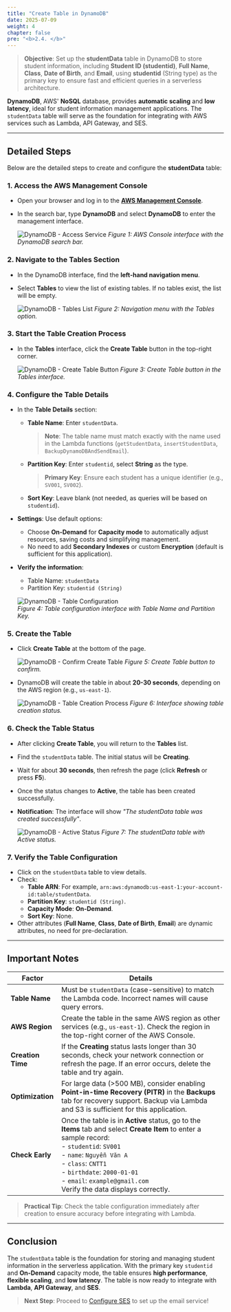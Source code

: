 ```yaml
---
title: "Create Table in DynamoDB"
date: 2025-07-09
weight: 4
chapter: false
pre: "<b>2.4. </b>"
---
```


> **Objective**: Set up the **studentData** table in DynamoDB to store student information, including **Student ID (studentid)**, **Full Name**, **Class**, **Date of Birth**, and **Email**, using **studentid** (String type) as the primary key to ensure fast and efficient queries in a serverless architecture.

**DynamoDB**, AWS' **NoSQL** database, provides **automatic scaling** and **low latency**, ideal for student information management applications. The `studentData` table will serve as the foundation for integrating with AWS services such as Lambda, API Gateway, and SES.

---

## Detailed Steps

Below are the detailed steps to create and configure the **studentData** table:

### 1. Access the AWS Management Console
- Open your browser and log in to the **[AWS Management Console](https://console.aws.amazon.com)**.
- In the search bar, type **DynamoDB** and select **DynamoDB** to enter the management interface.

  ![DynamoDB - Access Service](/images/2-dynamobd/dynamobd-01.png)
  *Figure 1: AWS Console interface with the DynamoDB search bar.*

### 2. Navigate to the Tables Section
- In the DynamoDB interface, find the **left-hand navigation menu**.
- Select **Tables** to view the list of existing tables. If no tables exist, the list will be empty.

  ![DynamoDB - Tables List](/images/2-dynamobd/dynamobd-02.png)
  *Figure 2: Navigation menu with the Tables option.*

### 3. Start the Table Creation Process
- In the **Tables** interface, click the **Create Table** button in the top-right corner.

  ![DynamoDB - Create Table Button](/images/2-dynamobd/dynamobd-03.png)
  *Figure 3: Create Table button in the Tables interface.*

### 4. Configure the Table Details
- In the **Table Details** section:
  - **Table Name**: Enter `studentData`.  
    > **Note**: The table name must match exactly with the name used in the Lambda functions (`getStudentData`, `insertStudentData`, `BackupDynamoDBAndSendEmail`).
  - **Partition Key**: Enter `studentid`, select **String** as the type.  
    > **Primary Key**: Ensure each student has a unique identifier (e.g., `SV001`, `SV002`).
  - **Sort Key**: Leave blank (not needed, as queries will be based on `studentid`).
- **Settings**: Use default options:
  - Choose **On-Demand** for **Capacity mode** to automatically adjust resources, saving costs and simplifying management.
  - No need to add **Secondary Indexes** or custom **Encryption** (default is sufficient for this application).
- **Verify the information**:
  - Table Name: `studentData`
  - Partition Key: `studentid (String)`

  ![DynamoDB - Table Configuration](/images/2-dynamobd/dynamobd-04.png)  
  *Figure 4: Table configuration interface with Table Name and Partition Key.*

### 5. Create the Table
- Click **Create Table** at the bottom of the page.

  ![DynamoDB - Confirm Create Table](/images/2-dynamobd/dynamobd-05.png)
  *Figure 5: Create Table button to confirm.*

- DynamoDB will create the table in about **20-30 seconds**, depending on the AWS region (e.g., `us-east-1`).

  ![DynamoDB - Table Creation Process](/images/2-dynamobd/dynamobd-06.png)
  *Figure 6: Interface showing table creation status.*

### 6. Check the Table Status
- After clicking **Create Table**, you will return to the **Tables** list.
- Find the `studentData` table. The initial status will be **Creating**.
- Wait for about **30 seconds**, then refresh the page (click **Refresh** or press **F5**).
- Once the status changes to **Active**, the table has been created successfully.
- **Notification**: The interface will show _"The studentData table was created successfully"_.

  ![DynamoDB - Active Status](/images/2-dynamobd/dynamobd-07.png)
  *Figure 7: The studentData table with Active status.*

### 7. Verify the Table Configuration
- Click on the `studentData` table to view details.
- Check:
  - **Table ARN**: For example, `arn:aws:dynamodb:us-east-1:your-account-id:table/studentData`.
  - **Partition Key**: `studentid (String)`.
  - **Capacity Mode**: **On-Demand**.
  - **Sort Key**: None.
- Other attributes (**Full Name**, **Class**, **Date of Birth**, **Email**) are dynamic attributes, no need for pre-declaration.

---

## Important Notes

| **Factor** | **Details** |
|------------|-------------|
| **Table Name** | Must be `studentData` (case-sensitive) to match the Lambda code. Incorrect names will cause query errors. |
| **AWS Region** | Create the table in the same AWS region as other services (e.g., `us-east-1`). Check the region in the top-right corner of the AWS Console. |
| **Creation Time** | If the **Creating** status lasts longer than 30 seconds, check your network connection or refresh the page. If an error occurs, delete the table and try again. |
| **Optimization** | For large data (>500 MB), consider enabling **Point-in-time Recovery (PITR)** in the **Backups** tab for recovery support. Backup via Lambda and S3 is sufficient for this application. |
| **Check Early** | Once the table is in **Active** status, go to the **Items** tab and select **Create Item** to enter a sample record: <br> - `studentid`: `SV001` <br> - `name`: `Nguyễn Văn A` <br> - `class`: `CNTT1` <br> - `birthdate`: `2000-01-01` <br> - `email`: `example@gmail.com` <br> Verify the data displays correctly. |

> **Practical Tip**: Check the table configuration immediately after creation to ensure accuracy before integrating with Lambda.

---

## Conclusion

The `studentData` table is the foundation for storing and managing student information in the serverless application. With the primary key `studentid` and **On-Demand** capacity mode, the table ensures **high performance**, **flexible scaling**, and **low latency**. The table is now ready to integrate with **Lambda**, **API Gateway**, and **SES**.

> **Next Step**: Proceed to [Configure SES](/2-prerequisite/2.5-configure-ses/) to set up the email service!
